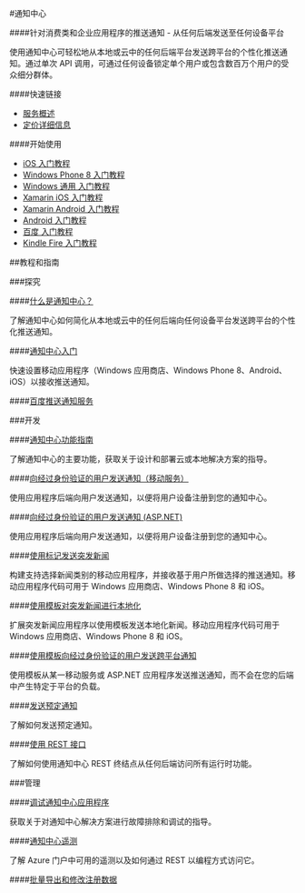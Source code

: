 <properties linkid="dev-net-Notification-Hubs" urlDisplayName="Windows Azure Notification Hubs" pageTitle="通知中心 - Azure 微软云" metaKeywords="Notification Hubs,通知中心,跨平台,Xamarin iOS,Xamarin Android,推送通知,百度推送,突发新闻" description="针对消费类和企业应用程序的推送通知 - 从任何后端发送至任何设备平台。使用通知中心可轻松地从本地或云中的任何后端平台发送跨平台的个性化推送通知。通过单次 API 调用，可通过任何设备锁定单个用户或包含数百万个用户的受众细分群体。" metaCanonical="" services="Notification Hubs" documentationCenter="Services" title="Push notifications for consumer and enterprise apps—from any backend to any device platform" authors="" solutions="" manager="" editor="" />


#通知中心

####针对消费类和企业应用程序的推送通知 - 从任何后端发送至任何设备平台

使用通知中心可轻松地从本地或云中的任何后端平台发送跨平台的个性化推送通知。通过单次 API 调用，可通过任何设备锁定单个用户或包含数百万个用户的受众细分群体。

####快速链接

-   [服务概述](/home/features/notification-hubs/)
-   [定价详细信息](/pricing/details/notification-hubs/)


####开始使用

-   [iOS 入门教程][iOS getstarted]
-   [Windows Phone 8 入门教程][WP8 getstarted]
-   [Windows 通用 入门教程][Windows getstarted]
-   [Xamarin iOS 入门教程][Xamarin.iOS getstarted]
-   [Xamarin Android 入门教程][Xamarin.Android getstarted]
-   [Android 入门教程][Android getstarted]
-   [百度 入门教程][baidu getstarted]
-   [Kindle Fire 入门教程][Kindle getstarted]



##教程和指南

###探究

####[什么是通知中心？](http://msdn.microsoft.com/zh-cn/library/jj927170.aspx)

了解通知中心如何简化从本地或云中的任何后端向任何设备平台发送跨平台的个性化推送通知。

####[通知中心入门](/zh-cn/documentation/articles/notification-hubs-windows-store-dotnet-get-started/)

快速设置移动应用程序（Windows 应用商店、Windows Phone 8、Android、iOS）以接收推送通知。

####[百度推送通知服务](/zh-cn/documentation/articles/notification-hubs-baidu-get-started/)

###开发

####[通知中心功能指南](http://msdn.microsoft.com/zh-cn/library/jj891130.aspx)

了解通知中心的主要功能，获取关于设计和部署云或本地解决方案的指导。

####[向经过身份验证的用户发送通知（移动服务）](zh-cn/documentation/articles/mobile-services-dotnet-backend-windows-store-dotnet-push-notifications-app-users/)

使用应用程序后端向用户发送通知，以便将用户设备注册到您的通知中心。

####[向经过身份验证的用户发送通知 (ASP.NET)](/zh-cn/documentation/articles/notification-hubs-aspnet-backend-windows-dotnet-notify-users/)

使用应用程序后端向用户发送通知，以便将用户设备注册到您的通知中心。

####[使用标记发送突发新闻](/zh-cn/documentation/articles/notification-hubs-windows-store-dotnet-send-breaking-news/)

构建支持选择新闻类别的移动应用程序，并接收基于用户所做选择的推送通知。移动应用程序代码可用于 Windows 应用商店、Windows Phone 8 和 iOS。

####[使用模板对突发新闻进行本地化](/zh-cn/documentation/articles/notification-hubs-windows-store-dotnet-send-localized-breaking-news/)

扩展突发新闻应用程序以使用模板发送本地化新闻。移动应用程序代码可用于 Windows 应用商店、Windows Phone 8 和 iOS。

####[使用模板向经过身份验证的用户发送跨平台通知](/zh-cn/documentation/articles/notification-hubs-aspnet-cross-platform-notify-users/)

使用模板从某一移动服务或 ASP.NET 应用程序发送推送通知，而不会在您的后端中产生特定于平台的负载。

####[发送预定通知](http://msdn.microsoft.com/zh-cn/library/azure/dn790626.aspx)

了解如何发送预定通知。

####[使用 REST 接口](http://msdn.microsoft.com/zh-cn/library/azure/dn530746.aspx)

了解如何使用通知中心 REST 终结点从任何后端访问所有运行时功能。

###管理

####[调试通知中心应用程序](http://msdn.microsoft.com/zh-cn/library/dn530751.aspx)

获取关于对通知中心解决方案进行故障排除和调试的指导。

####[通知中心遥测](http://msdn.microsoft.com/zh-cn/library/dn458821.aspx)

了解 Azure 门户中可用的遥测以及如何通过 REST 以编程方式访问它。

####[批量导出和修改注册数据](http://msdn.microsoft.com/zh-cn/library/azure/dn790624.aspx)




<!--------- Links ---------->


[iOS getstarted]:/zh-cn/documentation/articles/notification-hubs-ios-get-started/
[WP8 getstarted]:/zh-cn/documentation/articles/notification-hubs-windows-phone-get-started/
[Windows getstarted]:/zh-cn/documentation/articles/notification-hubs-windows-store-dotnet-get-started/
[Xamarin.iOS getstarted]:/zh-cn/documentation/articles/partner-xamarin-notification-hubs-ios-get-started/
[Xamarin.Android getstarted]:/zh-cn/documentation/articles/partner-xamarin-notification-hubs-android-get-started/
[Android getstarted]:/zh-cn/documentation/articles/notification-hubs-android-get-started/
[baidu getstarted]:/zh-cn/documentation/articles/notification-hubs-baidu-get-started/
[Kindle getstarted]:/zh-cn/documentation/articles/notification-hubs-kindle-get-started/
[Chrome getstarted]:/zh-cn/documentation/articles/notification-hubs-chrome-get-started/
[Safari getstarted]:/zh-cn/documentation/articles/notification-hubs-safari-get-started/